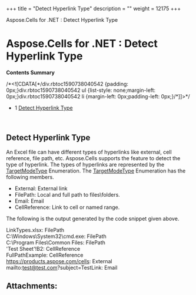 +++
title = "Detect Hyperlink Type" 
description = "" 
weight = 12175 
+++

Aspose.Cells for .NET : Detect Hyperlink Type  

# Aspose.Cells for .NET : Detect Hyperlink Type


**Contents Summary**

/\*<!\[CDATA\[\*/div.rbtoc1590738040542 {padding: 0px;}div.rbtoc1590738040542 ul {list-style: none;margin-left: 0px;}div.rbtoc1590738040542 li {margin-left: 0px;padding-left: 0px;}/\*\]\]>\*/

*   1 [Detect Hyperlink Type](#DetectHyperlinkType-DetectHyperlinkType)

 

## Detect Hyperlink Type

An Excel file can have different types of hyperlinks like external, cell reference, file path, etc. Aspose.Cells supports the feature to detect the type of hyperlink. The types of hyperlinks are represented by the [TargetModeType](https://apireference.aspose.com/net/cells/aspose.cells/targetmodetype) Enumeration. The [TargetModeType](https://apireference.aspose.com/net/cells/aspose.cells/targetmodetype) Enumeration has the following members.

*   External: External link
*   FilePath: Local and full path to files\\folders.
*   Email: Email
*   CellReference: Link to cell or named range.


The following is the output generated by the code snippet given above.

LinkTypes.xlsx: FilePath  
C:\\Windows\\System32\\cmd.exe: FilePath  
C:\\Program Files\\Common Files: FilePath  
'Test Sheet'!B2: CellReference  
FullPathExample: CellReference  
https://products.aspose.com/cells: External  
mailto:test@test.com?subject=TestLink: Email

## Attachments:


